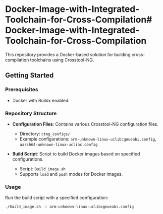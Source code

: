 # Docker-Image-with-Integrated-Toolchain-for-Cross-Compilation# Docker-Image-with-Integrated-Toolchain-for-Cross-Compilation

This repository provides a Docker-based solution for building cross-compilation toolchains using Crosstool-NG. 

## Getting Started

### Prerequisites

- Docker with Buildx enabled

### Repository Structure

- **Configuration Files**: Contains various Crosstool-NG configuration files.
  - Directory: `ctng_configs/`
  - Example configurations: `arm-unknown-linux-uclibcgnueabi.config`, `aarch64-unknown-linux-uclibc.config`

- **Build Script**: Script to build Docker images based on specified configurations.
  - Script: `Build_image.sh`
  - Supports `load` and `push` modes for Docker images.


### Usage

Run the build script with a specified configuration:

```bash
./Build_image.sh -c arm-unknown-linux-uclibcgnueabi.config
```